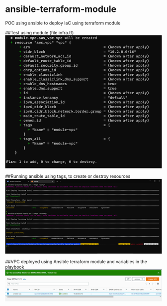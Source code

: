 # ansible-terraform-module
POC using ansible to deploy IaC using terraform module

##Test using module (file infra.tf)
![](img/test1.png)

##Running ansible using tags, to create or destroy resources
![](img/ansible.png)

##VPC deployed using Ansible terraform module and variables in the playbook
![](img/aws-vpc.png)